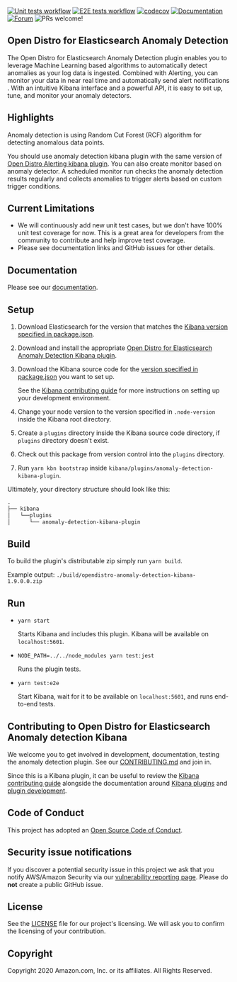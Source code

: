 [![Unit tests workflow](https://github.com/opendistro-for-elasticsearch/anomaly-detection-kibana-plugin/workflows/Unit%20tests%20workflow/badge.svg)](https://github.com/opendistro-for-elasticsearch/anomaly-detection-kibana-plugin/actions)
[![E2E tests workflow](https://github.com/opendistro-for-elasticsearch/anomaly-detection-kibana-plugin/workflows/E2E%20tests%20workflow/badge.svg)](https://github.com/opendistro-for-elasticsearch/anomaly-detection-kibana-plugin/actions)
[![codecov](https://codecov.io/gh/opendistro-for-elasticsearch/anomaly-detection-kibana-plugin/branch/master/graph/badge.svg)](https://codecov.io/gh/opendistro-for-elasticsearch/anomaly-detection-kibana-plugin)
[![Documentation](https://img.shields.io/badge/api-reference-blue.svg)](https://opendistro.github.io/for-elasticsearch-docs/docs/ad/api/)
[![Forum](https://img.shields.io/badge/chat-on%20forums-blue)](https://discuss.opendistrocommunity.dev/c/Use-this-category-for-all-questions-around-machine-learning-plugins)
![PRs welcome!](https://img.shields.io/badge/PRs-welcome!-success)

## Open Distro for Elasticsearch Anomaly Detection

The Open Distro for Elasticsearch Anomaly Detection plugin enables you to leverage Machine Learning based algorithms to automatically detect anomalies as your log data is ingested. Combined with Alerting, you can monitor your data in near real time and automatically send alert notifications . With an intuitive Kibana interface and a powerful API, it is easy to set up, tune, and monitor your anomaly detectors.

## Highlights

Anomaly detection is using Random Cut Forest (RCF) algorithm for detecting anomalous data points.

You should use anomaly detection kibana plugin with the same version of [Open Distro Alerting kibana plugin](https://github.com/opendistro-for-elasticsearch/alerting-kibana-plugin). You can also create monitor based on anomaly detector. A scheduled monitor run checks the anomaly detection results regularly and collects anomalies to trigger alerts based on custom trigger conditions.

## Current Limitations

- We will continuously add new unit test cases, but we don't have 100% unit test coverage for now. This is a great area for developers from the community to contribute and help improve test coverage.
- Please see documentation links and GitHub issues for other details.

## Documentation

Please see our [documentation](https://opendistro.github.io/for-elasticsearch-docs/docs/ad/).

## Setup

1. Download Elasticsearch for the version that matches the [Kibana version specified in package.json](./package.json#L7).
1. Download and install the appropriate [Open Distro for Elasticsearch Anomaly Detection Kibana plugin](https://github.com/opendistro-for-elasticsearch/anomaly-detection-kibana-plugin).
1. Download the Kibana source code for the [version specified in package.json](./package.json#L7) you want to set up.

   See the [Kibana contributing guide](https://github.com/elastic/kibana/blob/master/CONTRIBUTING.md#setting-up-your-development-environment) for more instructions on setting up your development environment.

1. Change your node version to the version specified in `.node-version` inside the Kibana root directory.
1. Create a `plugins` directory inside the Kibana source code directory, if `plugins` directory doesn't exist.
1. Check out this package from version control into the `plugins` directory.
1. Run `yarn kbn bootstrap` inside `kibana/plugins/anomaly-detection-kibana-plugin`.

Ultimately, your directory structure should look like this:

<!-- prettier-ignore -->
```md
.
├── kibana
│   └──plugins
│      └── anomaly-detection-kibana-plugin
```

## Build

To build the plugin's distributable zip simply run `yarn build`.

Example output: `./build/opendistro-anomaly-detection-kibana-1.9.0.0.zip`

## Run

- `yarn start`

  Starts Kibana and includes this plugin. Kibana will be available on `localhost:5601`.

- `NODE_PATH=../../node_modules yarn test:jest`

  Runs the plugin tests.

- `yarn test:e2e`

  Start Kibana, wait for it to be available on `localhost:5601`, and runs end-to-end tests.

## Contributing to Open Distro for Elasticsearch Anomaly detection Kibana

We welcome you to get involved in development, documentation, testing the anomaly detection plugin. See our [CONTRIBUTING.md](./CONTRIBUTING.md) and join in.

Since this is a Kibana plugin, it can be useful to review the [Kibana contributing guide](https://github.com/elastic/kibana/blob/master/CONTRIBUTING.md) alongside the documentation around [Kibana plugins](https://www.elastic.co/guide/en/kibana/master/kibana-plugins.html) and [plugin development](https://www.elastic.co/guide/en/kibana/master/plugin-development.html).

## Code of Conduct

This project has adopted an [Open Source Code of Conduct](https://opendistro.github.io/for-elasticsearch/codeofconduct.html).

## Security issue notifications

If you discover a potential security issue in this project we ask that you notify AWS/Amazon Security via our [vulnerability reporting page](http://aws.amazon.com/security/vulnerability-reporting/). Please do **not** create a public GitHub issue.

## License

See the [LICENSE](./LICENSE.txt) file for our project's licensing. We will ask you to confirm the licensing of your contribution.

## Copyright

Copyright 2020 Amazon.com, Inc. or its affiliates. All Rights Reserved.
